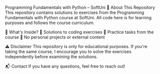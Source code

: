 Programming Fundamentals with Python – SoftUni
📌 About This Repository
This repository contains solutions to exercises from the Programming Fundamentals with Python course at SoftUni. All code here is for learning purposes and follows the course curriculum.

📂 What's Inside?
🔹 Solutions to coding exercises
🔹 Practice tasks from the course
🔹 No personal projects or external content

⚠️ Disclaimer
This repository is only for educational purposes. If you're taking the same course, I encourage you to solve the exercises independently before examining the solutions.

📬 Contact
If you have any questions, feel free to reach out!
